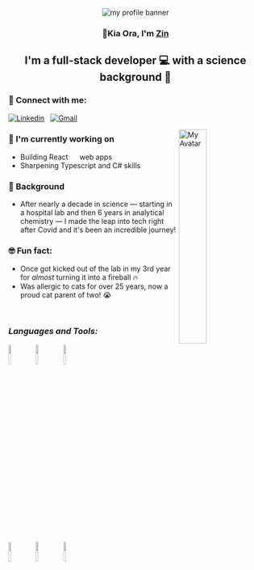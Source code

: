 <!-- My title -->
<p align ="center">
  <img src="https://i.imgur.com/zWmBe4Q.png" alt='my profile banner'>
</p>

<h3 align="center">
  👋Kia Ora, I'm <a href="https://www.seasoned.cloud">Zin</a>
</h3> 

<h2 align="center">
  I'm a full-stack developer 💻 with a science background 🔬
</h2> 


### 🤝 Connect with me:
[![Linkedin](https://img.shields.io/badge/-LinkedIn-blue?style=flat&logo=Linkedin&logoColor=white)](https://www.linkedin.com/in/zinhoang/) &nbsp;
[![Gmail](https://img.shields.io/badge/-Gmail-c14438?style=flat&logo=Gmail&logoColor=white)](mailto:hoang.mantue@gmail.com)

<img width="33%" align="right" alt="My Avatar" src="https://i.imgur.com/FtdEDX6.png" />

### 🔭 I'm currently working on
- Building React <img width=15 src="https://www.vectorlogo.zone/logos/reactjs/reactjs-icon.svg"> web apps
- Sharpening Typescript and C# skills

###  🌱 Background
- After nearly a decade in science — starting in a hospital lab and then 6 years in analytical chemistry — I made the leap into tech right after Covid and it's been an incredible journey!

### 🤓 Fun fact: 
- Once got kicked out of the lab in my 3rd year for *almost* turning it into a fireball 🔥
- Was allergic to cats for over 25 years, now a proud cat parent of two! 😭
<br>

### *Languages and Tools:*
<p>
  <!-- <a href="https://github.com/ZinHoang/handle-path-oz">
    <img width="55%" align="right" alt="ZinHoang's github stats" src="https://github-readme-stats.vercel.app/api?username=ZinHoang&show_icons=true&hide_border=true" />
  </a> -->

<code><img width="10%" src="https://www.vectorlogo.zone/logos/reactjs/reactjs-ar21.svg"></code>
<code><img width="10%" src="https://www.vectorlogo.zone/logos/typescriptlang/typescriptlang-ar21.svg"></code>
<code><img width="10%" src="https://www.vectorlogo.zone/logos/dotnet/dotnet-ar21.svg"></code>
  <br />
<code><img width="10%" src="https://www.vectorlogo.zone/logos/nodejs/nodejs-ar21.svg"></code>
<code><img width="10%" src="https://www.vectorlogo.zone/logos/docker/docker-ar21.svg"></code>
<code><img width="10%" src="https://www.vectorlogo.zone/logos/amazon_aws/amazon_aws-ar21.svg"></code>
<br />
</p>

<!-- This readme was inspired by Murillo Comino - https://github.com/onimur and Yu Shi https://github.com/yushi1007 -->



